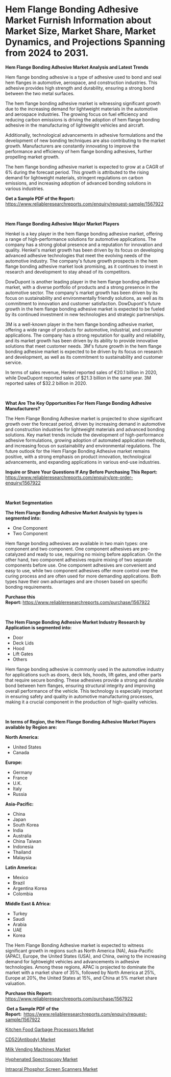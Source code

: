 <p><h1>Hem Flange Bonding Adhesive Market Furnish Information about Market Size, Market Share, Market Dynamics, and Projections Spanning from 2024 to 2031.</h1></p><p><strong>Hem Flange Bonding Adhesive Market Analysis and Latest Trends</strong></p>
<p><p>Hem flange bonding adhesive is a type of adhesive used to bond and seal hem flanges in automotive, aerospace, and construction industries. This adhesive provides high strength and durability, ensuring a strong bond between the two metal surfaces.</p><p>The hem flange bonding adhesive market is witnessing significant growth due to the increasing demand for lightweight materials in the automotive and aerospace industries. The growing focus on fuel efficiency and reducing carbon emissions is driving the adoption of hem flange bonding adhesive in the manufacturing of lightweight vehicles and aircraft.</p><p>Additionally, technological advancements in adhesive formulations and the development of new bonding techniques are also contributing to the market growth. Manufacturers are constantly innovating to improve the performance and efficiency of hem flange bonding adhesives, further propelling market growth.</p><p>The hem flange bonding adhesive market is expected to grow at a CAGR of 6% during the forecast period. This growth is attributed to the rising demand for lightweight materials, stringent regulations on carbon emissions, and increasing adoption of advanced bonding solutions in various industries.</p></p>
<p><strong>Get a Sample PDF of the Report:&nbsp;</strong> <a href="https://www.reliableresearchreports.com/enquiry/request-sample/1567922">https://www.reliableresearchreports.com/enquiry/request-sample/1567922</a></p>
<p>&nbsp;</p>
<p><strong>Hem Flange Bonding Adhesive Major Market Players</strong></p>
<p><p>Henkel is a key player in the hem flange bonding adhesive market, offering a range of high-performance solutions for automotive applications. The company has a strong global presence and a reputation for innovation and quality. Henkel's market growth has been driven by its focus on developing advanced adhesive technologies that meet the evolving needs of the automotive industry. The company's future growth prospects in the hem flange bonding adhesive market look promising, as it continues to invest in research and development to stay ahead of its competitors.</p><p>DowDupont is another leading player in the hem flange bonding adhesive market, with a diverse portfolio of products and a strong presence in the automotive sector. The company's market growth has been driven by its focus on sustainability and environmentally friendly solutions, as well as its commitment to innovation and customer satisfaction. DowDupont's future growth in the hem flange bonding adhesive market is expected to be fueled by its continued investment in new technologies and strategic partnerships.</p><p>3M is a well-known player in the hem flange bonding adhesive market, offering a wide range of products for automotive, industrial, and consumer applications. The company has a strong reputation for quality and reliability, and its market growth has been driven by its ability to provide innovative solutions that meet customer needs. 3M's future growth in the hem flange bonding adhesive market is expected to be driven by its focus on research and development, as well as its commitment to sustainability and customer service.</p><p>In terms of sales revenue, Henkel reported sales of €20.1 billion in 2020, while DowDupont reported sales of $21.3 billion in the same year. 3M reported sales of $32.2 billion in 2020.</p></p>
<p>&nbsp;</p>
<p><strong>What Are The Key Opportunities For Hem Flange Bonding Adhesive Manufacturers?</strong></p>
<p><p>The Hem Flange Bonding Adhesive market is projected to show significant growth over the forecast period, driven by increasing demand in automotive and construction industries for lightweight materials and advanced bonding solutions. Key market trends include the development of high-performance adhesive formulations, growing adoption of automated application methods, and increasing focus on sustainability and environmental regulations. The future outlook for the Hem Flange Bonding Adhesive market remains positive, with a strong emphasis on product innovation, technological advancements, and expanding applications in various end-use industries.</p></p>
<p><strong>Inquire or Share Your Questions If Any Before Purchasing This Report:</strong> <a href="https://www.reliableresearchreports.com/enquiry/pre-order-enquiry/1567922">https://www.reliableresearchreports.com/enquiry/pre-order-enquiry/1567922</a></p>
<p>&nbsp;</p>
<p><strong>Market Segmentation</strong></p>
<p><strong>The Hem Flange Bonding Adhesive Market Analysis by types is segmented into:</strong></p>
<p><ul><li>One Component</li><li>Two Component</li></ul></p>
<p><p>Hem flange bonding adhesives are available in two main types: one component and two component. One component adhesives are pre-catalyzed and ready to use, requiring no mixing before application. On the other hand, two component adhesives require mixing of two separate components before use. One component adhesives are convenient and easy to use, while two component adhesives offer more control over the curing process and are often used for more demanding applications. Both types have their own advantages and are chosen based on specific bonding requirements.</p></p>
<p><strong>Purchase this Report:&nbsp;</strong><a href="https://www.reliableresearchreports.com/purchase/1567922">https://www.reliableresearchreports.com/purchase/1567922</a></p>
<p>&nbsp;</p>
<p><strong>The Hem Flange Bonding Adhesive Market Industry Research by Application is segmented into:</strong></p>
<p><ul><li>Door</li><li>Deck Lids</li><li>Hood</li><li>Lift Gates</li><li>Others</li></ul></p>
<p><p>Hem flange bonding adhesive is commonly used in the automotive industry for applications such as doors, deck lids, hoods, lift gates, and other parts that require secure bonding. These adhesives provide a strong and durable bond between hem flanges, ensuring structural integrity and improving overall performance of the vehicle. This technology is especially important in ensuring safety and quality in automotive manufacturing processes, making it a crucial component in the production of high-quality vehicles.</p></p>
<p>&nbsp;</p>
<p><strong>In terms of Region, the Hem Flange Bonding Adhesive Market Players available by Region are:</strong></p>
<p>
    <p> <strong> North America: </strong>
        <ul>
            <li>United States</li>
            <li>Canada</li>
        </ul>
        </p> 
    <p> <strong> Europe: </strong>
        <ul>
            <li>Germany</li>
            <li>France</li>
            <li>U.K.</li>
            <li>Italy</li>
            <li>Russia</li>
        </ul>
        </p> 
    <p> <strong> Asia-Pacific: </strong>
        <ul>
            <li>China</li>
            <li>Japan</li>
            <li>South Korea</li>
            <li>India</li>
            <li>Australia</li>
            <li>China Taiwan</li>
            <li>Indonesia</li>
            <li>Thailand</li>
            <li>Malaysia</li>
        </ul>
        </p> 
    <p> <strong> Latin America: </strong>
        <ul>
            <li>Mexico</li>
            <li>Brazil</li>
            <li>Argentina Korea</li>
            <li>Colombia</li>
        </ul>
        </p> 
    <p> <strong> Middle East & Africa: </strong>
        <ul>
            <li>Turkey</li>
            <li>Saudi</li>
            <li>Arabia</li>
            <li>UAE</li>
            <li>Korea</li>
        </ul>
    </p>
    </p>
<p><p>The Hem Flange Bonding Adhesive market is expected to witness significant growth in regions such as North America (NA), Asia-Pacific (APAC), Europe, the United States (USA), and China, owing to the increasing demand for lightweight vehicles and advancements in adhesive technologies. Among these regions, APAC is projected to dominate the market with a market share of 35%, followed by North America at 25%, Europe at 20%, the United States at 15%, and China at 5% market share valuation.</p></p>
<p><strong>Purchase this Report: </strong><a href="https://www.reliableresearchreports.com/purchase/1567922">https://www.reliableresearchreports.com/purchase/1567922</a></p>
<p>&nbsp;<strong>Get a Sample PDF of the Report:&nbsp;&nbsp;</strong><a href="https://www.reliableresearchreports.com/enquiry/request-sample/1567922">https://www.reliableresearchreports.com/enquiry/request-sample/1567922</a></p>
<p><strong></strong></p>
<p><p><a href="https://github.com/redneck06/Market-Research-Report-List-1/blob/main/kitchen-food-garbage-processors-market.md">Kitchen Food Garbage Processors Market</a></p><p><a href="https://medium.com/@tevinjewess/cd52-antibody-market-size-reveals-the-best-marketing-channels-in-global-industry-a2e9cbe8b7da">CD52(Antibody) Market</a></p><p><a href="https://issuu.com/reportprime-2/docs/milk-vending-machines-market-size-2030.pptx">Milk Vending Machines Market</a></p><p><a href="https://issuu.com/reportprime-2/docs/hyphenated-spectroscopy-market-size-2030.pptx">Hyphenated Spectroscopy Market</a></p><p><a href="https://github.com/peachesmcdowel1/Market-Research-Report-List-1/blob/main/intraoral-phosphor-screen-scanners-market.md">Intraoral Phosphor Screen Scanners Market</a></p></p>